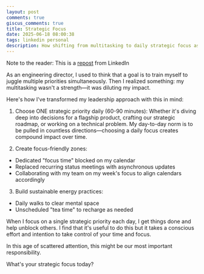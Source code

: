 ```yaml
---
layout: post
comments: true
giscus_comments: true
title: Strategic Focus
date: 2025-06-18 08:00:38
tags: linkedin personal
description: How shifting from multitasking to daily strategic focus as an engineering director creates compound impact through dedicated time blocks and sustainable energy practices.
---
```


Note to the reader: This is a [repost](https://www.linkedin.com/posts/yewjinlim_as-an-engineering-director-i-used-to-think-activity-7310544134568562688-f7cV?utm_source=share&utm_medium=member_desktop&rcm=ACoAAAD4xmMBhqAf0RkmEot2NJkJA3gvq31H7Os) from LinkedIn

As an engineering director, I used to think that a goal is to train myself to juggle multiple priorities simultaneously. Then I realized something: my multitasking wasn't a strength—it was diluting my impact.

Here's how I've transformed my leadership approach with this in mind:

1. Choose ONE strategic priority daily (60-90 minutes): Whether it's diving deep into decisions for a flagship product, crafting our strategic roadmap, or working on a technical problem. My day-to-day norm is to be pulled in countless directions—choosing a daily focus creates compound impact over time.

2. Create focus-friendly zones:

- Dedicated "focus time" blocked on my calendar
- Replaced recurring status meetings with asynchronous updates
- Collaborating with my team on my week's focus to align calendars accordingly

3. Build sustainable energy practices:

- Daily walks to clear mental space
- Unscheduled "tea time" to recharge as needed

When I focus on a single strategic priority each day, I get things done and help unblock others. I find that it's useful to do this but it takes a conscious effort and intention to take control of your time and focus.

In this age of scattered attention, this might be our most important responsibility.

What's your strategic focus today?

